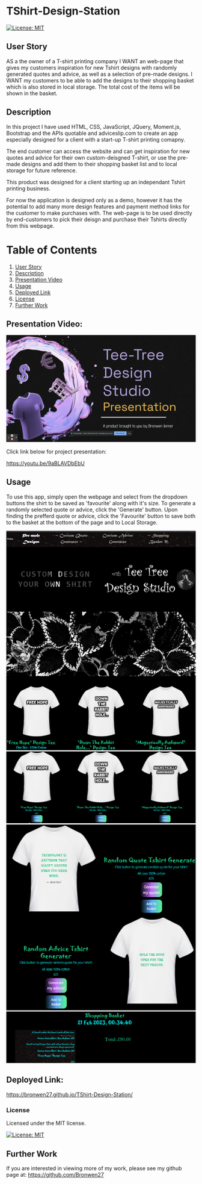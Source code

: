 # TShirt-Design-Station

[![License: MIT](https://img.shields.io/badge/License-MIT-yellow.svg)](https://opensource.org/licenses/MIT)

## User Story

AS a the owner of a T-shirt printing company I WANT an web-page that gives my customers inspiration for new Tshirt designs with randomly generated quotes and advice, as well as a selection of pre-made designs. I WANT my customers to be able to add the designs to their shopping basket which is also stored in local storage. The total cost of the items will be shown in the basket. 

## Description 

In this project I have used HTML, CSS, JavaScript, JQuery, Moment.js, Bootstrap and the APIs quotable and adviceslip.com to create an app especially designed for a client with a start-up T-shirt printing comapny. 

The end customer can access the website and can get inspiration for new quotes and advice for their own custom-deisgned T-shirt, or use the pre-made designs and add them to their shopping basket list and to local storage for future reference. 

This product was designed for a client starting up an independant Tshirt printing business.

For now the application is designed only as a demo, however it has the potential to add many more design features and payment method links for the customer to make purchases with. The web-page is to be used directly by end-customers to pick their deisgn and purchase their Tshirts directly from this webpage. 

# Table of Contents
1. [User Story](#user-story)
2. [Description](#description)
3. [Presentation Video](#presentation-video)
4. [Usage](#usage)
5. [Deployed Link](#deployed-link)
6. [License](#license)
7. [Further Work](#further-work)

## Presentation Video:

![youtube thumbnail](/assets/images/youtubeThumbnail.jpg)

Click link below for project presentation:

https://youtu.be/9aBLAVDbEbU


## Usage

To use this app, simply open the webpage and select from the dropdown buttons the shirt to be saved as 'favourite' along with it's size. To generate a randomly selected quote or advice, click the 'Generate' button. Upon finding the prefferd quote or advice, click the 'Favourite' button to save both to the basket at the bottom of the page and to Local Storage. 

![first page](/assets/images/ScreenshotOne.png)
![pre-made shirts](/assets/images/ScreenshotTwo%20(2).png)
![second page shot](/assets/images/ScreenshotThree%20(2).png)
![shopping basket](/assets/images/ScreenshotFour.png)

## Deployed Link:

https://bronwen27.github.io/TShirt-Design-Station/

### License 
Licensed under the MIT license.

[![License: MIT](https://img.shields.io/badge/License-MIT-yellow.svg)](https://opensource.org/licenses/MIT)

## Further Work

If you are interested in viewing more of my work, please see my github page at: https://github.com/Bronwen27


